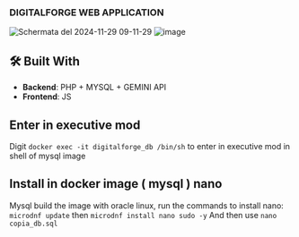 ### DIGITALFORGE WEB APPLICATION

![Schermata del 2024-11-29 09-11-29](https://github.com/user-attachments/assets/bdf20bb1-4e47-44c5-b955-feb9c14f7ab0)
![image](https://github.com/user-attachments/assets/8be722e9-bcbd-4f1a-8987-0cc52815a21a)

## 🛠️ Built With

- **Backend**: PHP + MYSQL + GEMINI API  
- **Frontend**: JS  

## Enter in executive mod
Digit `docker exec -it digitalforge_db /bin/sh` to enter in executive mod in shell of mysql image
## Install in docker image ( mysql ) nano
Mysql build the image with oracle linux, run the commands to install nano: `microdnf update` then `microdnf install nano sudo -y`
And then use `nano copia_db.sql`
